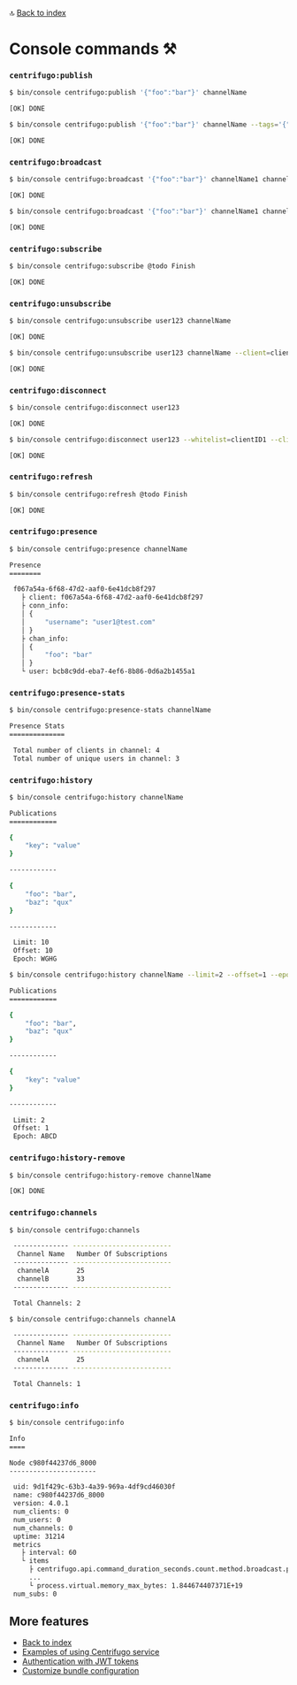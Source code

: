 🔝 [Back to index](./../../README.md "Back to index")

# Console commands ⚒️

### `centrifugo:publish`

```bash
$ bin/console centrifugo:publish '{"foo":"bar"}' channelName

[OK] DONE
```

```bash
$ bin/console centrifugo:publish '{"foo":"bar"}' channelName --tags='{"tag":"value"}' --base64data=SGVsbG8gd29ybGQ= --skipHistory

[OK] DONE
```

### `centrifugo:broadcast`

```bash
$ bin/console centrifugo:broadcast '{"foo":"bar"}' channelName1 channelName2

[OK] DONE
```

```bash
$ bin/console centrifugo:broadcast '{"foo":"bar"}' channelName1 channelName2 --tags='{"tag":"value"}' --base64data=SGVsbG8gd29ybGQ= --skipHistory

[OK] DONE
```

### `centrifugo:subscribe`

```bash
$ bin/console centrifugo:subscribe @todo Finish

[OK] DONE
```

### `centrifugo:unsubscribe`

```bash
$ bin/console centrifugo:unsubscribe user123 channelName

[OK] DONE
```

```bash
$ bin/console centrifugo:unsubscribe user123 channelName --client=clientID --session=sessionID

[OK] DONE
```

### `centrifugo:disconnect`

```bash
$ bin/console centrifugo:disconnect user123

[OK] DONE
```

```bash
$ bin/console centrifugo:disconnect user123 --whitelist=clientID1 --client=clientID2 --session=sessionID --disconnectCode=999 --disconnectReason="some reason"

[OK] DONE
```

### `centrifugo:refresh`

```bash
$ bin/console centrifugo:refresh @todo Finish

[OK] DONE
```

### `centrifugo:presence`

```bash
$ bin/console centrifugo:presence channelName

Presence
========

 f067a54a-6f68-47d2-aaf0-6e41dcb8f297
   ├ client: f067a54a-6f68-47d2-aaf0-6e41dcb8f297
   ├ conn_info:
   │ {
   │     "username": "user1@test.com"
   │ }
   ├ chan_info:
   │ {
   │     "foo": "bar"
   │ }
   └ user: bcb8c9dd-eba7-4ef6-8b86-0d6a2b1455a1
```

### `centrifugo:presence-stats`

```bash
$ bin/console centrifugo:presence-stats channelName

Presence Stats
==============

 Total number of clients in channel: 4
 Total number of unique users in channel: 3
```

### `centrifugo:history`

```bash
$ bin/console centrifugo:history channelName

Publications
============

{
    "key": "value"
}

------------

{
    "foo": "bar",
    "baz": "qux"
}

------------

 Limit: 10
 Offset: 10
 Epoch: WGHG
```

```bash
$ bin/console centrifugo:history channelName --limit=2 --offset=1 --epoch=ABCD --reverse

Publications
============

{
    "foo": "bar",
    "baz": "qux"
}

------------

{
    "key": "value"
}

------------

 Limit: 2
 Offset: 1
 Epoch: ABCD
```

### `centrifugo:history-remove`

```bash
$ bin/console centrifugo:history-remove channelName

[OK] DONE
```

### `centrifugo:channels`

```bash
$ bin/console centrifugo:channels

 -------------- ------------------------- 
  Channel Name   Number Of Subscriptions  
 -------------- ------------------------- 
  channelA       25
  channelB       33
 -------------- ------------------------- 

 Total Channels: 2
```

```bash
$ bin/console centrifugo:channels channelA

 -------------- ------------------------- 
  Channel Name   Number Of Subscriptions  
 -------------- ------------------------- 
  channelA       25
 -------------- ------------------------- 

 Total Channels: 1
```

### `centrifugo:info`

```bash
$ bin/console centrifugo:info

Info
====

Node c980f44237d6_8000
----------------------

 uid: 9d1f429c-63b3-4a39-969a-4df9cd46030f
 name: c980f44237d6_8000
 version: 4.0.1
 num_clients: 0
 num_users: 0
 num_channels: 0
 uptime: 31214
 metrics
   ├ interval: 60
   └ items
     ├ centrifugo.api.command_duration_seconds.count.method.broadcast.protocol.http: 0
     ...
     └ process.virtual.memory_max_bytes: 1.844674407371E+19
 num_subs: 0
```

## More features

* [Back to index](./../../README.md "Back to index")
* [Examples of using Centrifugo service](./centrifugo_service_methods.md "Examples of using Centrifugo service")
* [Authentication with JWT tokens](./authentication.md "Authentication with JWT tokens")
* [Customize bundle configuration](./configuration.md "Customize bundle configuration")
